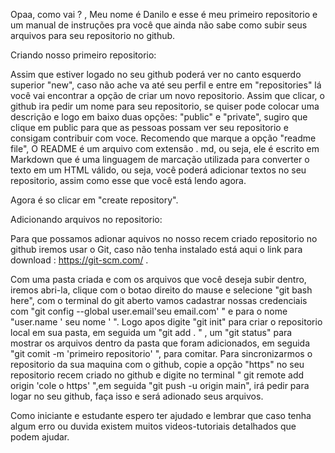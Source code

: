 Opaa, como vai ? , Meu nome é Danilo e esse é meu primeiro repositorio e um manual de instruções pra você que ainda não sabe como subir seus arquivos para seu repositorio no github.

Criando nosso primeiro repositorio:

Assim que estiver logado no seu github poderá ver no canto esquerdo superior "new", caso não ache va até seu perfil e entre em "repositories" lá você vai encontrar a opção de criar um novo repositorio. Assim que clicar, o github ira pedir um nome para seu repositorio, se quiser pode colocar uma descrição e logo em baixo duas opções: "public" e "private", sugiro que clique em public para que as pessoas possam ver seu repositorio e consigam contribuir com voce.
Recomendo que marque a opção "readme file", O README é um arquivo com extensão . md, ou seja, ele é escrito em Markdown que é uma linguagem de marcação utilizada para converter o texto em um HTML válido, ou seja, você poderá adicionar textos no seu repositorio, assim como esse que você está lendo agora. 
 
Agora é so clicar em "create repository".

Adicionando arquivos no repositorio:

Para que possamos adionar aquivos no nosso recem criado repositorio no github iremos usar o Git, caso não tenha instalado está aqui o link para download : https://git-scm.com/ .

Com uma pasta criada e com os arquivos que você deseja subir dentro, iremos abri-la, clique com o botao direito do mause e selecione "git bash here", com o terminal do git aberto vamos cadastrar nossas credenciais com "git config --global user.email'seu email.com'  " e para o nome "user.name ' seu nome ' ".
Logo apos digite "git init" para criar o repositorio local em sua pasta, em seguida um "git add . " , um "git status"  para mostrar os arquivos dentro da pasta que foram adicionados, em seguida "git comit -m 'primeiro repositorio' ", para comitar.
Para sincronizarmos o repositorio da sua maquina com o github, copie a opção "https" no seu repositorio recem criado no github e digite no terminal " git remote add origin 'cole o https' ",em seguida "git push -u origin main", irá pedir para logar no seu github, faça isso e será adionado seus arquivos. 

Como iniciante e estudante espero ter ajudado e lembrar que caso tenha algum erro ou duvida existem muitos videos-tutoriais detalhados que podem ajudar.
